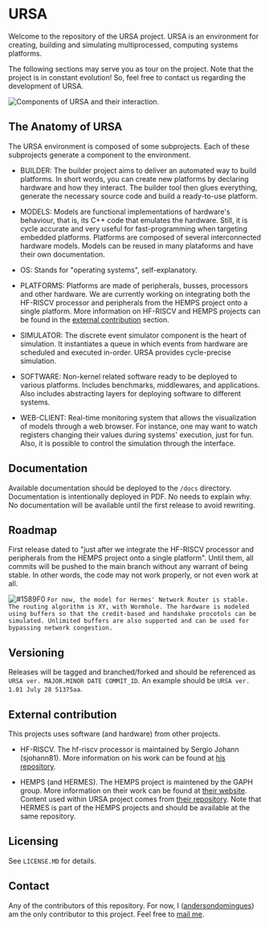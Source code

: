 # URSA

Welcome to the repository of the URSA project. URSA is an environment for creating, building and simulating multiprocessed, computing systems platforms.

The following sections may serve you as tour on the project. Note that the project is in constant evolution! So, feel free to contact us regarding the development of URSA.

![Components of URSA and their interaction.](https://github.com/andersondomingues/ursa/blob/master/web-client/figs/URSA.png?raw=true)

## The Anatomy of URSA

The URSA environment is composed of some subprojects. Each of these subprojects generate a component to the environment. 

- BUILDER: The builder project aims to deliver an automated way to build platforms. In short words, you can create new platforms by declaring hardware and how they interact. The builder tool then glues everything, generate the necessary source code and build a ready-to-use platform.

- MODELS: Models are functional implementations of hardware's behaviour, that is, its C++ code that emulates the hardware. Still, it is cycle accurate and very useful for fast-programming when targeting embedded platforms. Platforms are composed of several interconnected hardware models. Models can be reused in many plataforms and have their own documentation.

- OS: Stands for "operating systems", self-explanatory.

- PLATFORMS: Platforms are made of peripherals, busses, processors and other hardware. We are currently working on integrating both the HF-RISCV processor and peripherals from the HEMPS project onto a single platform. More information on HF-RISCV and HEMPS projects can be found in the [external contribution](#external-contribution) section. 

- SIMULATOR: The discrete event simulator component is the heart of simulation. It instantiates a queue in which events from hardware are scheduled and executed in-order. URSA provides cycle-precise simulation.

- SOFTWARE: Non-kernel related software ready to be deployed to various platforms. Includes benchmarks, middlewares, and applications. Also includes abstracting layers for deploying software to different systems.

- WEB-CLIENT: Real-time monitoring system that allows the visualization of models through a web browser. For instance, one may want to watch registers changing their values during systems' execution, just for fun. Also, it is possible to control the simulation through the interface.

## Documentation

Available documentation should be deployed to the ``/docs`` directory. Documentation is intentionally deployed in PDF. No needs to explain why. No documentation will be available until the first release to avoid rewriting.

## Roadmap

First release dated to "just after we integrate the HF-RISCV processor and peripherals from the HEMPS project onto a single platform". Until them, all commits will be pushed to the main branch without any warrant of being stable. In other words, the code may not work properly, or not even work at all.

![#1589F0](https://placehold.it/15/00ee15/000000?text=+) `For now, the model for Hermes' Network Router is stable. The routing algorithm is XY, with Wormhole. The hardware is modeled using buffers so that the credit-based and handshake procotols can be simulated. Unlimited buffers are also supported and can be used for bypassing network congestion.`

## Versioning

Releases will be tagged and branched/forked and should be referenced as ``URSA ver. MAJOR.MINOR DATE COMMIT_ID``. An example should be ``URSA ver. 1.01 July 28 51375aa``.

## External contribution

This projects uses software (and hardware) from other projects. 

- HF-RISCV. The hf-riscv processor is maintained by Sergio Johann (sjohann81). More information on his work can be found at [his repository](https://github.com/sjohann81/hf-risc). 

- HEMPS (and HERMES). The HEMPS project is maintened by the GAPH group. More information on their work can be found at [their website](http://www.inf.pucrs.br/hemps/getting_started.html). Content used within URSA project comes from [their repository](https://github.com/GaphGroup/hemps). Note that HERMES is part of the HEMPS projects and should be available at the same repository.

## Licensing

See ``LICENSE.MD`` for details. 


## Contact

Any of the contributors of this repository. For now, I ([andersondomingues](https://github.com/andersondomingues)) am the only contributor to this project. Feel free to [mail me](mailto:ti.andersondomingues@gmail.com).
